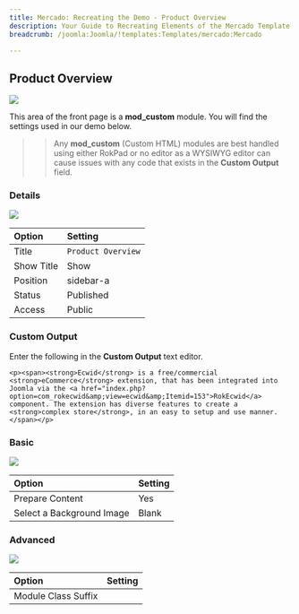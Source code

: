 ```yaml
---
title: Mercado: Recreating the Demo - Product Overview
description: Your Guide to Recreating Elements of the Mercado Template for Joomla
breadcrumb: /joomla:Joomla/!templates:Templates/mercado:Mercado

---
```


Product Overview
-----

![][demo]

This area of the front page is a **mod_custom** module. You will find the settings used in our demo below.

>> Any **mod_custom** (Custom HTML) modules are best handled using either RokPad or no editor as a WYSIWYG editor can cause issues with any code that exists in the **Custom Output** field.

### Details

![][demo2]

| Option     | Setting             |  
| :--------- | :------------------ |  
| Title      | `Product Overview`  |  
| Show Title | Show                |  
| Position   | sidebar-a           |  
| Status     | Published           |  
| Access     | Public              |  

### Custom Output

Enter the following in the **Custom Output** text editor.

~~~
<p><span><strong>Ecwid</strong> is a free/commercial <strong>eCommerce</strong> extension, that has been integrated into Joomla via the <a href="index.php?option=com_rokecwid&amp;view=ecwid&amp;Itemid=153">RokEcwid</a> component. The extension has diverse features to create a <strong>complex store</strong>, in an easy to setup and use manner.</span></p>
~~~

### Basic

![][demo3]

| Option                    | Setting |  
| :------------------------ | :------ |  
| Prepare Content           | Yes     |  
| Select a Background Image | Blank   |

### Advanced

![][demo4]

| Option              | Setting |  
| :------------------ | :------ |  
| Module Class Suffix |         |  

[demo]: assets/demo_8.jpeg
[demo2]: assets/demo_8a.jpeg
[demo3]: assets/demo_8b.jpeg
[demo4]: assets/demo_8c.jpeg